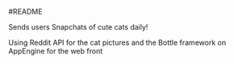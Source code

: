 #README

Sends users Snapchats of cute cats daily!

Using Reddit API for the cat pictures and the Bottle framework on AppEngine for the web front